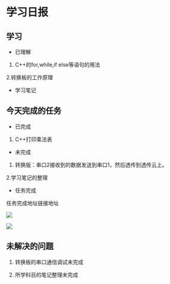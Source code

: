 # 学习日报

## 学习

* 已理解
1. C++的for,while,if else等语句的用法

2.转换板的工作原理


* 学习笔记





## 今天完成的任务

* 已完成
1. C++打印乘法表


* 未完成

1. 转换版：串口2接收到的数据发送到串口1，然后透传到透传云上。

2.学习笔记的整理

* 任务完成

任务完成地址链接地址

![](https://github.com/ShengtaoXu321/new_demo/blob/master/6.png)

![](https://github.com/ShengtaoXu321/new_demo/blob/master/7.png)

## 未解决的问题

1. 转换板的串口通信调试未完成

2. 所学科目的笔记整理未完成
